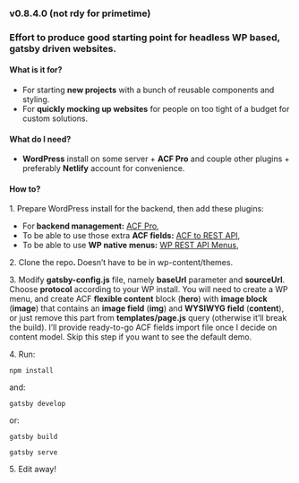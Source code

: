 <h3>v0.8.4.0 (not rdy for primetime)</h3>
<h3>Effort to produce good starting point for headless WP based, gatsby driven websites.</h3>
<h4>What is it for?</h4>
<ul><li>For starting <strong>new projects</strong> with a bunch of reusable components and styling. </li><li>For <strong>quickly mocking up websites</strong> for people on too tight of a budget for custom solutions.</li></ul>
<h4>What do I need?</h4>
<ul><li><strong>WordPress</strong> install on some server + <strong>ACF Pro</strong> and couple other plugins + preferably <strong>Netlify</strong> account for convenience.</li></ul>
<h4>How to?</h4>
<p>1. Prepare WordPress install for the backend, then add these plugins:</p>
<ul><li>For<strong> backend management:</strong> <a rel="noreferrer noopener" href="https://www.advancedcustomfields.com/" target="_blank">ACF Pro</a>,</li><li>To be able to use those extra <strong>ACF fields:</strong> <a rel="noreferrer noopener" href="https://wordpress.org/plugins/acf-to-rest-api/" target="_blank">ACF to REST API</a>,</li><li>To be able to use <strong>WP native menus:</strong> <a rel="noreferrer noopener" href="https://wordpress.org/plugins/wp-api-menus/" target="_blank">WP REST API Menus</a>,</li></ul>
<p>2. Clone the repo<strong>. </strong>Doesn’t have to be in wp-content/themes.</p>
<p>3. Modify <strong>gatsby-config.js</strong> file, namely <strong>baseUrl</strong> parameter and <strong>sourceUrl</strong>. Choose <strong>protocol</strong> according to your WP install. You will need to create a WP menu, and create ACF <strong>flexible content</strong> block (<strong>hero</strong>) with <strong>image block</strong> (<strong>image</strong>) that contains an <strong>image field</strong> (<strong>img</strong>) and <strong>WYSIWYG field</strong> (<strong>content</strong>), or just remove this part from <strong>templates/page.js</strong> query (otherwise it’ll break the build). I’ll provide ready-to-go ACF fields import file once I decide on content model. Skip this step if you want to see the default demo.</p>
<p>4. Run:</p>
<p><code>npm install</code></p>
<p>and:</p>
<p><code>gatsby develop</code></p>
<p>or:</p>
<p><code>gatsby build</code></p>
<p><code>gatsby serve</code></p>
<p>5. Edit away!</p>